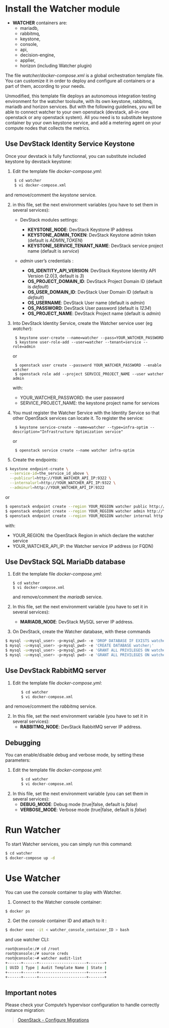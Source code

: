 Install the Watcher module
==========================
- __WATCHER__ containers are:
     -   mariadb,
     -   rabbitmq,
     -   keystone,
     -   console,
     -   api,
     -   decision-engine,
     -   applier,
     -   horizon (including Watcher plugin)


The file *watcher/docker-compose.xml* is a global orchestration template file. You can customize it in order to deploy and configure all containers or a part of them, according to your needs.

Unmodified, this template file deploys an autonomous integration testing environment for the watcher toolsuite, with its own keystone, rabbitmq, mariadb and horizon services. But with the following guidelines, you will be able to connect watcher to your own openstack (devstack, all-in-one openstack or any openstack system). All you need is to substitute keystone container by your own keystone service, and add a metering agent on your compute nodes that collects the metrics.

Use DevStack Identity Service Keystone
--------------------------------------
Once your devstack is fully functionnal, you can substitute included keystone by devstack keystone:

1. Edit the template file *docker-compose.yml*:
```sh
    $ cd watcher
    $ vi docker-compose.xml
```
   and remove/comment the *keystone* service.

2. in this file, set the next environment variables (you have to set them in several services): 
   -   DevStack modules settings:
       -   **KEYSTONE\_NODE**: DevStack Keystone IP address
       -   **KEYSTONE\_ADMIN\_TOKEN**: DevStack Keystone admin token (default is *ADMIN\_TOKEN*)
       -   **KEYSTONE\_SERVICE\_TENANT\_NAME**: DevStack service project name (default is *service*)

   -   *admin* user’s credentials :

       -   **OS\_IDENTITY\_API\_VERSION**: DevStack Keystone Identity API Version (2.0|3, default is *3*)
       -   **OS\_PROJECT\_DOMAIN\_ID**: DevStack Project Domain ID (default is *default*)
       -   **OS\_USER\_DOMAIN\_ID**: DevStack User Domain ID (default is *default*)
       -   **OS\_USERNAME**: DevStack User name (default is *admin*)
       -   **OS\_PASSWORD**: DevStack User password (default is *1234*)
       -   **OS\_PROJECT\_NAME**: DevStack Project name (default is *admin*)

3. Into DevStack Identity Service, create the Watcher service user (eg *watcher*): 

        $ keystone user-create --name=watcher --pass=YOUR_WATCHER_PASSWORD 
        $ keystone user-role-add --user=watcher --tenant=service --role=admin

      or

        $ openstack user create --password YOUR_WATCHER_PASSWORD --enable watcher
        $ openstack role add --project SERVICE_PROJECT_NAME --user watcher admin
     
   with:
   - YOUR_WATCHER_PASSWORD: the user password
   - SERVICE_PROJECT_NAME: the keystone project name for services

4. You must register the Watcher Service with the Identity Service so that other OpenStack services can locate it. To register the service:

        $ keystone service-create --name=watcher --type=infra-optim --description="Infrastructure Optimization service"

      or 

        $ openstack service create --name watcher infra-optim 

5. Create the endpoints:
```sh
$ keystone endpoint-create \
  --service-id=the_service_id_above \
  --publicurl=http://YOUR_WATCHER_API_IP:9322 \
  --internalurl=http://YOUR_WATCHER_API_IP:9322 \
  --adminurl=http://YOUR_WATCHER_API_IP:9322
```          
or
```sh
$ openstack endpoint create --region YOUR_REGION watcher public http://YOUR_WATCHER_API_IP:9322 enal
$ openstack endpoint create --region YOUR_REGION watcher admin http://YOUR_WATCHER_API_IP:9322
$ openstack endpoint create --region YOUR_REGION watcher internal http://YOUR_WATCHER_API_IP:9322
```
   with:
   - YOUR_REGION: the OpenStack Region in which declare the watcher service
   - YOUR_WATCHER_API_IP: the Watcher service IP address (or FQDN)

Use DevStack SQL MariaDb database
---------------------------------

1. Edit the template file *docker-compose.yml*:

       $ cd watcher
       $ vi docker-compose.xml

   and remove/comment the *mariadb* service.


2. In this file, set the next environment variable (you have to set it in several services): 
      -   **MARIADB\_NODE**: DevStack MySQL server IP address.

3. On DevStack, create the Watcher database, with these commands
```sh
$ mysql -u<mysql_user> -p<mysql_pwd> -e 'DROP DATABASE IF EXISTS watcher;'
$ mysql -u<mysql_user> -p<mysql_pwd> -e 'CREATE DATABASE watcher;'
$ mysql -u<mysql_user> -p<mysql_pwd> -e 'GRANT ALL PRIVILEGES ON watcher.* TO "watcher"@"localhost" IDENTIFIED BY "watcher";'
$ mysql -u<mysql_user> -p<mysql pwd> -e 'GRANT ALL PRIVILEGES ON watcher.* TO "watcher"@"%" IDENTIFIED BY "watcher";'
```


Use DevStack RabbitMQ server
----------------------------

1. Edit the template file *docker-compose.yml*:
```sh
       $ cd watcher
       $ vi docker-compose.xml
```
   and remove/comment the *rabbitmq* service.


2. In this file, set the next environment variable (you have to set it in several services): 
      -   **RABBITMQ\_NODE**: DevStack RabbitMQ server IP address.

Debugging
---------

You can enable/disable debug and verbose mode, by setting these parameters:

1. Edit the template file *docker-compose.yml*:
```sh
       $ cd watcher
       $ vi docker-compose.xml
```
2. In this file, set the next environment variable (you can set them in several services): 
      -   **DEBUG\_MODE**: Debug mode (true|false, default is *false*)
      -   **VERBOSE\_MODE**: Verbose mode (true|false, default is *false*)

Run Watcher
===========
To start Watcher services, you can simply run this command: 
```sh
$ cd watcher
$ docker-compose up -d
```

Use Watcher
===========

You can use the *console* container to play with Watcher.

1. Connect to the Watcher console container:
```sh
$ docker ps
```

2. Get the *console* container ID and attach to it :
```sh
$ docker exec -it < watcher_console_container_ID > bash
```
   and use watcher CLI:
```sh
root@console:/# cd /root
root@console:/# source creds
root@console:~# watcher audit-list
+------+------+---------------------+-------+
| UUID | Type | Audit Template Name | State |
+------+------+---------------------+-------+
+------+------+---------------------+-------+
```
Important notes
---------------

Please check your Compute’s hypervisor configuration to handle correctly
instance migration:

> [OpenStack - Configure Migrations]

  [OpenStack - Configure Migrations]: http://docs.openstack.org/admin-guide-cloud/content/section_configuring-compute-migrations.html

